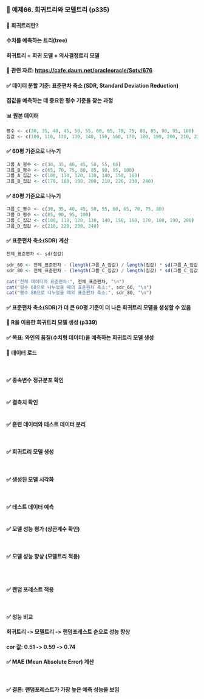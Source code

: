 ### 🎯 예제66. 회귀트리와 모델트리 (p335)

#### 📌 회귀트리란?
#### 수치를 예측하는 트리(tree)
#### 회귀트리 = 회귀 모델 + 의사결정트리 모델

#### 🔗 관련 자료: https://cafe.daum.net/oracleoracle/Sotv/676

#### ✅ 데이터 분할 기준: 표준편차 축소 (SDR, Standard Deviation Reduction)
#### 집값을 예측하는 데 중요한 평수 기준을 찾는 과정

#### 📊 원본 데이터   
```r   
평수 <- c(30, 35, 40, 45, 50, 55, 60, 65, 70, 75, 80, 85, 90, 95, 100)
집값 <- c(100, 110, 120, 130, 140, 150, 160, 170, 180, 190, 200, 210, 220, 230, 240)
```  

#### ✅ 60평 기준으로 나누기
```r   
그룹_A_평수 <- c(30, 35, 40, 45, 50, 55, 60)
그룹_B_평수 <- c(65, 70, 75, 80, 85, 90, 95, 100)
그룹_A_집값 <- c(100, 110, 120, 130, 140, 150, 160)
그룹_B_집값 <- c(170, 180, 190, 200, 210, 220, 230, 240)
```

#### ✅ 80평 기준으로 나누기
```r  
그룹_C_평수 <- c(30, 35, 40, 45, 50, 55, 60, 65, 70, 75, 80)
그룹_D_평수 <- c(85, 90, 95, 100)
그룹_C_집값 <- c(100, 110, 120, 130, 140, 150, 160, 170, 180, 190, 200)
그룹_D_집값 <- c(210, 220, 230, 240)
```   

#### ✅ 표준편차 축소(SDR) 계산   
```r  
전체_표준편차 <- sd(집값)

sdr_60 <- 전체_표준편차 - (length(그룹_A_집값) / length(집값) * sd(그룹_A_집값) + length(그룹_B_집값) / length(집값) * sd(그룹_B_집값))
sdr_80 <- 전체_표준편차 - (length(그룹_C_집값) / length(집값) * sd(그룹_C_집값) + length(그룹_D_집값) / length(집값) * sd(그룹_D_집값))

cat("전체 데이터의 표준편차:", 전체_표준편차, "\n")
cat("평수 60으로 나누었을 때의 표준편차 축소:", sdr_60, "\n")
cat("평수 80으로 나누었을 때의 표준편차 축소:", sdr_80, "\n")
```   

#### ✅ 표준편차 축소(SDR)가 더 큰 60평 기준이 더 나은 회귀트리 모델을 생성할 수 있음

#### 🎯 R을 이용한 회귀트리 모델 생성 (p339)
#### ✅ 목표: 와인의 품질(수치형 데이터)을 예측하는 회귀트리 모델 생성

#### 📌 데이터 로드   
```r  



```

#### ✅ 종속변수 정규분포 확인   
```r  


```

#### ✅ 결측치 확인
```r  


```

#### ✅ 훈련 데이터와 테스트 데이터 분리  
```r  



```

#### ✅ 회귀트리 모델 생성   
```r  



```   

#### ✅ 생성된 모델 시각화   
```r  



```

#### ✅ 테스트 데이터 예측   
```r  


```   

#### ✅ 모델 성능 평가 (상관계수 확인)   
```r  



```

#### ✅ 모델 성능 향상 (모델트리 적용)   
```r  




```

#### ✅ 랜덤 포레스트 적용  
```r  



```

#### ✅ 성능 비교
#### 회귀트리 -> 모델트리 -> 랜덤포레스트 순으로 성능 향상
#### cor 값: 0.51 -> 0.59 -> 0.74

#### ✅ MAE (Mean Absolute Error) 계산   
```r  



```   

#### ✅ 결론: 랜덤포레스트가 가장 높은 예측 성능을 보임
